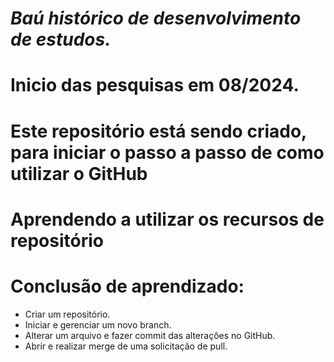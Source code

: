 # _**Baú histórico de desenvolvimento de estudos.**_
# Inicio das pesquisas em 08/2024.
# Este repositório está sendo criado, para iniciar o passo a passo de como utilizar o GitHub
# Aprendendo a utilizar os recursos de repositório
# Conclusão de aprendizado:
- Criar um repositório.
- Iniciar e gerenciar um novo branch.
- Alterar um arquivo e fazer commit das alteraçôes no GitHub.
- Abrir e realizar merge de uma solicitação de pull.
